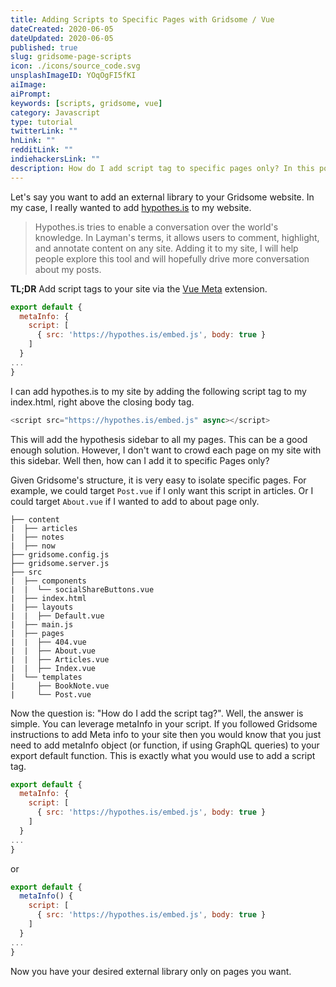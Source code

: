 ```yaml
---
title: Adding Scripts to Specific Pages with Gridsome / Vue
dateCreated: 2020-06-05
dateUpdated: 2020-06-05
published: true
slug: gridsome-page-scripts
icon: ./icons/source_code.svg
unsplashImageID: YOqOgFI5fKI
aiImage:
aiPrompt:
keywords: [scripts, gridsome, vue]
category: Javascript
type: tutorial
twitterLink: ""
hnLink: ""
redditLink: ""
indiehackersLink: ""
description: How do I add script tag to specific pages only? In this post I show how I integrated hypothes.is only on my article pages.
---
```


Let's say you want to add an external library to your Gridsome website. In my case, I really wanted to add [hypothes.is](https://hypothes.is) to my website.

> Hypothes.is tries to enable a conversation over the world's knowledge. In Layman's terms, it allows users to comment, highlight, and annotate content on any site. Adding it to my site, I will help people explore this tool and will hopefully drive more conversation about my posts.

**TL;DR**
Add script tags to your site via the [Vue Meta](https://vue-meta.nuxtjs.org/) extension.

```javascript
export default {
  metaInfo: {
    script: [
      { src: 'https://hypothes.is/embed.js', body: true }
    ]
  }
...
}
```

I can add hypothes.is to my site by adding the following script tag to my index.html, right above the closing body tag.

```javascript
<script src="https://hypothes.is/embed.js" async></script>
```

This will add the hypothesis sidebar to all my pages. This can be a good enough solution. However, I don't want to crowd each page on my site with this sidebar. Well then, how can I add it to specific Pages only?

Given Gridsome's structure, it is very easy to isolate specific pages. For example, we could target `Post.vue` if I only want this script in articles. Or I could target `About.vue` if I wanted to add to about page only.

```
├── content
|  ├── articles
|  ├── notes
|  ├── now
├── gridsome.config.js
├── gridsome.server.js
├── src
|  ├── components
|  |  └── socialShareButtons.vue
|  ├── index.html
|  ├── layouts
|  |  ├── Default.vue
|  ├── main.js
|  ├── pages
|  |  ├── 404.vue
|  |  ├── About.vue
|  |  ├── Articles.vue
|  |  ├── Index.vue
|  └── templates
|     ├── BookNote.vue
|     └── Post.vue
```

Now the question is: "How do I add the script tag?". Well, the answer is simple. You can leverage metaInfo in your script. If you followed Gridsome instructions to add Meta info to your site then you would know that you just need to add metaInfo object (or function, if using GraphQL queries) to your export default function. This is exactly what you would use to add a script tag.

```javascript
export default {
  metaInfo: {
    script: [
      { src: 'https://hypothes.is/embed.js', body: true }
    ]
  }
...
}
```

or

```javascript
export default {
  metaInfo() {
    script: [
      { src: 'https://hypothes.is/embed.js', body: true }
    ]
  }
...
}
```

Now you have your desired external library only on pages you want.

